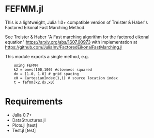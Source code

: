 FEFMM.jl
=================

This is a lightweight, Julia 1.0+ compatible version of Treister & Haber's Factored Eikonal Fast Marching Method. 

See Treister & Haber "A Fast marching algorithm for the factored eikonal equation" https://arxiv.org/abs/1607.00973 with implementation at https://github.com/JuliaInv/FactoredEikonalFastMarching.jl

This module exports a single method, e.g.

```
    using FEFMM
    k2 = ones(100,100) #slowness squared
    dx = [1.0, 1.0] # grid spacing
    x0 = CartesianIndex(1,1) # source location index
    t = fefmm(k2,dx,x0)
```
# Requirements
 - Julia 0.7+
 - DataStructures.jl
 - Plots.jl [test]
 - Test.jl [test]